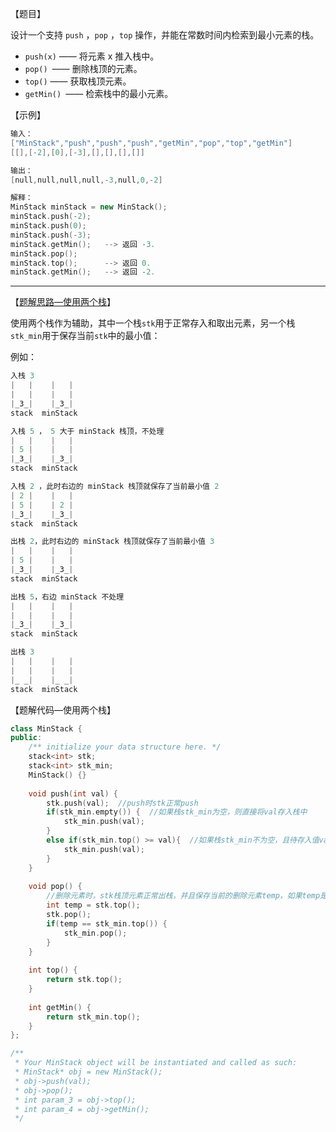 【题目】

设计一个支持 `push` ，`pop` ，`top` 操作，并能在常数时间内检索到最小元素的栈。

* `push(x)` —— 将元素 x 推入栈中。
* `pop() `—— 删除栈顶的元素。
* `top()` —— 获取栈顶元素。
* `getMin() `—— 检索栈中的最小元素。

【示例】

```c++
输入：
["MinStack","push","push","push","getMin","pop","top","getMin"]
[[],[-2],[0],[-3],[],[],[],[]]

输出：
[null,null,null,null,-3,null,0,-2]

解释：
MinStack minStack = new MinStack();
minStack.push(-2);
minStack.push(0);
minStack.push(-3);
minStack.getMin();   --> 返回 -3.
minStack.pop();
minStack.top();      --> 返回 0.
minStack.getMin();   --> 返回 -2.
```

---

【[题解思路—使用两个栈](https://leetcode-cn.com/problems/min-stack/solution/xiang-xi-tong-su-de-si-lu-fen-xi-duo-jie-fa-by-38/)】

使用两个栈作为辅助，其中一个栈`stk`用于正常存入和取出元素，另一个栈`stk_min`用于保存当前`stk`中的最小值：

例如：

```c++
入栈 3 
|   |    |   |
|   |    |   |
|_3_|    |_3_|
stack  minStack

入栈 5 ， 5 大于 minStack 栈顶，不处理
|   |    |   |
| 5 |    |   |
|_3_|    |_3_|
stack  minStack

入栈 2 ，此时右边的 minStack 栈顶就保存了当前最小值 2 
| 2 |    |   |
| 5 |    | 2 |
|_3_|    |_3_|
stack  minStack

出栈 2，此时右边的 minStack 栈顶就保存了当前最小值 3
|   |    |   |
| 5 |    |   |
|_3_|    |_3_|
stack  minStack

出栈 5，右边 minStack 不处理
|   |    |   |
|   |    |   |
|_3_|    |_3_|
stack  minStack

出栈 3
|   |    |   |
|   |    |   |
|_ _|    |_ _|
stack  minStack
```

【题解代码—使用两个栈】

```c++
class MinStack {
public:
    /** initialize your data structure here. */
    stack<int> stk;
    stack<int> stk_min;
    MinStack() {}
    
    void push(int val) {
        stk.push(val);  //push时stk正常push
        if(stk_min.empty()) {  //如果栈stk_min为空，则直接将val存入栈中
            stk_min.push(val);
        }
        else if(stk_min.top() >= val){  //如果栈stk_min不为空，且待存入值val小于stk_min的栈顶值（说明val将是stk新的最小值），则将val压入stk_min
            stk_min.push(val);
        }
    }
    
    void pop() {
        //删除元素时，stk栈顶元素正常出栈，并且保存当前的删除元素temp，如果temp是stk_min的栈顶元素（也即当前stk的最小元素），那么stk_min的栈顶元素也出栈
        int temp = stk.top();
        stk.pop();
        if(temp == stk_min.top()) {
            stk_min.pop();
        }
    }
    
    int top() {
        return stk.top();
    }
    
    int getMin() {
        return stk_min.top();
    }
};

/**
 * Your MinStack object will be instantiated and called as such:
 * MinStack* obj = new MinStack();
 * obj->push(val);
 * obj->pop();
 * int param_3 = obj->top();
 * int param_4 = obj->getMin();
 */
```

